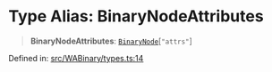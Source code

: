 # Type Alias: BinaryNodeAttributes

> **BinaryNodeAttributes**: [`BinaryNode`](BinaryNode.md)\[`"attrs"`\]

Defined in: [src/WABinary/types.ts:14](https://github.com/Fokusdotid/Baileys/blob/a954da2ee3c892812cf9528a5a214092693c872f/src/WABinary/types.ts#L14)

